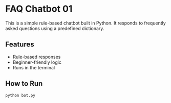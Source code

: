 # FAQ Chatbot 01 

This is a simple rule-based chatbot built in Python. It responds to frequently asked questions using a predefined dictionary.

## Features
- Rule-based responses
- Beginner-friendly logic
- Runs in the terminal

## How to Run

```bash
python bot.py
